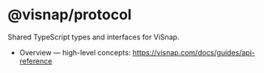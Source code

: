 # @visnap/protocol

Shared TypeScript types and interfaces for ViSnap.

- Overview — high-level concepts: https://visnap.com/docs/guides/api-reference

